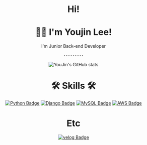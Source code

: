 <div align=center>

# Hi! 
# 👋🏻  I'm Youjin Lee!

I'm Junior Back-end Developer

<div>

    ---------
   
<div>
  
![YouJin's GitHub stats](https://github-readme-stats.vercel.app/api?username=dbwls314&show_icons=true&theme=material-palenight)


# 🛠 Skills 🛠
[![Python Badge](https://img.shields.io/badge/-Python-grey?style=plastic&logo=python&logoColor=white)](https://www.python.org/) 
[![Django Badge](https://img.shields.io/badge/-Django-%23092E20?style=plastic&logo=django)](https://docs.djangoproject.com/en/4.0/) 
[![MySQL Badge](https://img.shields.io/badge/-MySQL-%234479A1?style=plastic&logo=mysql&logoColor=white)](https://www.mysql.com/)
[![AWS Badge](https://img.shields.io/badge/-AWS-%23232F3E?style=plastic&logo=amazonaws&logoColor=white)](https://aws.amazon.com/ko/)
  
# Etc
[![velog Badge](https://img.shields.io/badge/-Velog-%20C997?style=plastic&logo=python&logoColor=white)](https://www.velog.org/) 
